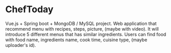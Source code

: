 # ChefToday
Vue.js + Spring boot + MongoDB / MySQL project. Web application that recommend menu with recipes, steps, picture, (maybe with video). It will introduce 5 different menus that has similar ingredients. Users can find food with food name, ingredients name, cook time, cuisine type, (maybe uploader's id).
